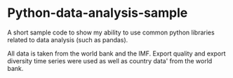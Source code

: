 # Python-data-analysis-sample
A short sample code to show my ability to use common python libraries related to data analysis (such as pandas).

All data is taken from the world bank and the IMF. Export quality and export diversity time series were used as well as country data'
from the world bank.

